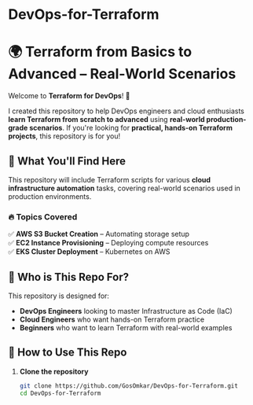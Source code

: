 # DevOps-for-Terraform
# 🌍 Terraform from Basics to Advanced – Real-World Scenarios

Welcome to **Terraform for DevOps**! 🚀  

I created this repository to help DevOps engineers and cloud enthusiasts **learn Terraform from scratch to advanced** using **real-world production-grade scenarios**. If you're looking for **practical, hands-on Terraform projects**, this repository is for you!  

## 📌 What You'll Find Here  

This repository will include Terraform scripts for various **cloud infrastructure automation** tasks, covering real-world scenarios used in production environments.  

### 🔥 Topics Covered  

✅ **AWS S3 Bucket Creation** – Automating storage setup  
✅ **EC2 Instance Provisioning** – Deploying compute resources  
✅ **EKS Cluster Deployment** – Kubernetes on AWS  
 

## 📖 Who is This Repo For?  

This repository is designed for:  

- **DevOps Engineers** looking to master Infrastructure as Code (IaC)  
- **Cloud Engineers** who want hands-on Terraform practice  
- **Beginners** who want to learn Terraform with real-world examples  

## 🚀 How to Use This Repo  

1. **Clone the repository**  
   ```bash
   git clone https://github.com/GosOmkar/DevOps-for-Terraform.git
   cd DevOps-for-Terraform
